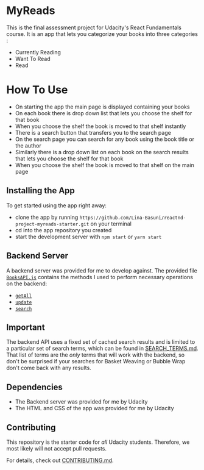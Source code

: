 # MyReads

This is  the final assessment project for Udacity's React Fundamentals course. It is an app that
lets you categorize your books into three categories :
* Currently Reading
* Want To Read
* Read

# How To Use

* On starting the app the main page is displayed containing your books
* On each book there is drop down list that lets you choose the shelf for that book
* When you choose the shelf the book is moved to that shelf instantly
* There is a search button that transfers you to the search page
* On the search page you can search for any book using the book title or the author
* Similarly there is a drop down list on each book on the search results that lets you choose the shelf for that book
* When you choose the shelf the book is moved to that shelf on the main page

## Installing the App

To get started using the app right away:

* clone the app by running `https://github.com/Lina-Basuni/reactnd-project-myreads-starter.git` on your terminal
* cd into the app repository you created
* start the development server with `npm start` or `yarn start`

## Backend Server

A backend server was provided for me to develop against. The provided file [`BooksAPI.js`](src/BooksAPI.js) contains the methods I used to perform necessary operations on the backend:

* [`getAll`](#getall)
* [`update`](#update)
* [`search`](#search)

## Important
The backend API uses a fixed set of cached search results and is limited to a particular set of search terms, which can be found in [SEARCH_TERMS.md](SEARCH_TERMS.md). That list of terms are the _only_ terms that will work with the backend, so don't be surprised if your searches for Basket Weaving or Bubble Wrap don't come back with any results.

## Dependencies

* The Backend server was provided for me by Udacity
* The HTML and CSS of the app was provided for me by Udacity

## Contributing

This repository is the starter code for _all_ Udacity students. Therefore, we most likely will not accept pull requests.

For details, check out [CONTRIBUTING.md](CONTRIBUTING.md).
